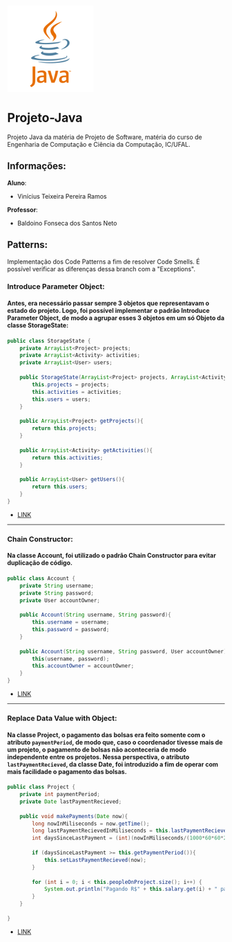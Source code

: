 <img src="/assets/java-logo.png" alt="drawing" width="200"/>

# Projeto-Java
Projeto Java da matéria de Projeto de Software, matéria do curso de Engenharia de Computação e Ciência da Computação, IC/UFAL.

## Informações:
**Aluno**:
* Vinícius Teixeira Pereira Ramos

**Professor**:
* Baldoino Fonseca dos Santos Neto

## Patterns:
Implementação dos Code Patterns a fim de resolver Code Smells. É possível verificar as diferenças dessa branch com a "Exceptions".

### Introduce Parameter Object:

#### Antes, era necessário passar sempre 3 objetos que representavam o estado do projeto. Logo, foi possível implementar o padrão Introduce Parameter Object, de modo a agrupar esses 3 objetos em um só Objeto da classe StorageState:
```java
public class StorageState {
    private ArrayList<Project> projects;
    private ArrayList<Activity> activities;
    private ArrayList<User> users;

    public StorageState(ArrayList<Project> projects, ArrayList<Activity> activities, ArrayList<User> users){
        this.projects = projects;
        this.activities = activities;
        this.users = users;
    }

    public ArrayList<Project> getProjects(){
        return this.projects;
    }

    public ArrayList<Activity> getActivities(){
        return this.activities;
    }

    public ArrayList<User> getUsers(){
        return this.users;
    }
}
```
* [LINK](https://github.com/VinnieT1/Projeto-Java/blob/Patterns/src/StorageState.java)

---

### Chain Constructor:

#### Na classe Account, foi utilizado o padrão Chain Constructor para evitar duplicação de código.
```java
public class Account {
    private String username;
    private String password;
    private User accountOwner;

    public Account(String username, String password){
        this.username = username;
        this.password = password;
    }

    public Account(String username, String password, User accountOwner){
        this(username, password);
        this.accountOwner = accountOwner;
    }
}
```
* [LINK](https://github.com/VinnieT1/Projeto-Java/blob/Patterns/src/Account.java)

---

### Replace Data Value with Object:

#### Na classe Project, o pagamento das bolsas era feito somente com o atributo ``paymentPeriod``, de modo que, caso o coordenador tivesse mais de um projeto, o pagamento de bolsas não aconteceria de modo independente entre os projetos. Nessa perspectiva, o atributo ``lastPaymentRecieved``, da classe Date, foi introduzido a fim de operar com mais facilidade o pagamento das bolsas.
```java
public class Project {
	private int paymentPeriod;
	private Date lastPaymentRecieved;

	public void makePayments(Date now){
		long nowInMiliseconds = now.getTime();
		long lastPaymentRecievedInMiliseconds = this.lastPaymentRecieved.getTime();
		int daysSinceLastPayment = (int)(nowInMiliseconds/(1000*60*60*24) - lastPaymentRecievedInMiliseconds/(1000*60*60*24));

		if (daysSinceLastPayment >= this.getPaymentPeriod()){
			this.setLastPaymentRecieved(now);
		}

		for (int i = 0; i < this.peopleOnProject.size(); i++) {
			System.out.println("Pagando R$" + this.salary.get(i) + " para " + this.peopleOnProject.get(i));
		}
	}

}
```
* [LINK](https://github.com/VinnieT1/Projeto-Java/blob/Patterns/src/Project.java)
